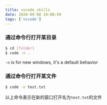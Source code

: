 ```yaml
---
title: vscode_skills
date: 2020-09-08 19:08:59
tags: ['vscode']
---
```


### 通过命令行打开某目录
```sh
$ cd [folder]
$ code -n .
```
`-n` is for new windows, it's a default behavior

### 通过命令行打开某文件
```sh
$ code -n test.txt
```
以上命令表示在新的窗口打开名为`test.txt`的文件